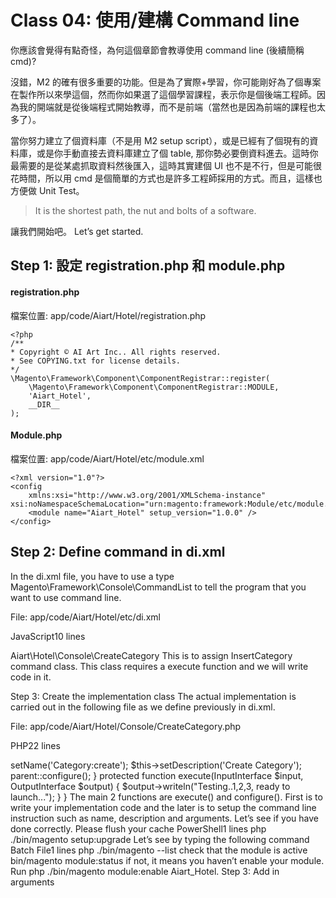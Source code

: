 # Class 04: 使用/建構 Command line

你應該會覺得有點奇怪，為何這個章節會教導使用 command line (後續簡稱 cmd)?

沒錯，M2 的確有很多重要的功能。但是為了實際+學習，你可能剛好為了個專案在製作所以來學這個，然而你如果選了這個學習課程，表示你是個後端工程師。因為我的開端就是從後端程式開始教導，而不是前端（當然也是因為前端的課程也太多了）。

當你努力建立了個資料庫（不是用 M2 setup script），或是已經有了個現有的資料庫，或是你手動直接去資料庫建立了個 table, 那你勢必要倒資料進去。這時你最需要的是從某處抓取資料然後匯入，這時其實建個 UI 也不是不行，但是可能很花時間，所以用 cmd  是個簡單的方式也是許多工程師採用的方式。而且，這樣也方便做 Unit Test。

> It is the shortest path, the nut and bolts of a software.

讓我們開始吧。 Let’s get started.



## Step 1: 設定 registration.php 和 module.php

#### registration.php
檔案位置: app/code/Aiart/Hotel/registration.php

    <?php
    /**
    * Copyright © AI Art Inc.. All rights reserved.
    * See COPYING.txt for license details.
    */
    \Magento\Framework\Component\ComponentRegistrar::register(
        \Magento\Framework\Component\ComponentRegistrar::MODULE,
        'Aiart_Hotel',
        __DIR__
    );

#### Module.php
檔案位置: app/code/Aiart/Hotel/etc/module.xml

    <?xml version="1.0"?>
    <config 
        xmlns:xsi="http://www.w3.org/2001/XMLSchema-instance" xsi:noNamespaceSchemaLocation="urn:magento:framework:Module/etc/module.xsd">
        <module name="Aiart_Hotel" setup_version="1.0.0" />
    </config>


## Step 2: Define command in di.xml
In the di.xml file, you have to use a type Magento\Framework\Console\CommandList to tell the program that you want to use command line.

File: app/code/Aiart/Hotel/etc/di.xml

JavaScript10 lines

<?xml version="1.0"?>
<config xmlns:xsi="http://www.w3.org/2001/XMLSchema-instance" xsi:noNamespaceSchemaLocation="urn:magento:framework:ObjectManager/etc/config.xsd">
   <type name="Magento\Framework\Console\CommandList">
       <arguments>
           <argument name="commands" xsi:type="array">
               <item name="createCategory" xsi:type="object">Aiart\Hotel\Console\CreateCategory</item>
           </argument>
       </arguments>
   </type>
</config>
This is to assign  InsertCategory command class. This class requires a execute  function and we will write code in it.

 

Step 3: Create the implementation class
The actual implementation is carried out in the following file as we define previously in di.xml.

File: app/code/Aiart/Hotel/Console/CreateCategory.php

PHP22 lines

<?php
namespace Aiart\Hotel\Console;
use Symfony\Component\Console\Command\Command;
use Symfony\Component\Console\Input\InputInterface;
use Symfony\Component\Console\Output\OutputInterface;
class CreateCategory extends Command
{
   protected function configure()
   {
       $this->setName('Category:create');
       $this->setDescription('Create Category');
       
       parent::configure();
   }
   
   protected function execute(InputInterface $input, OutputInterface $output)
   {
       $output->writeln("Testing..1,2,3, ready to launch...");
   }
}
The main 2 functions are execute() and configure(). First is to write your implementation code and the later is to setup the command line instruction such as name, description and arguments.

Let’s see if you have done correctly.

Please flush your cache

PowerShell1 lines

php ./bin/magento setup:upgrade
Let’s see by typing the following command

Batch File1 lines

php ./bin/magento --list
check that the module is active bin/magento module:status if not, it means you haven’t enable your module. Run php ./bin/magento module:enable Aiart_Hotel.



Step 3: Add in arguments
